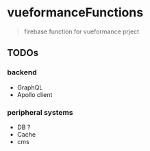 # vueformanceFunctions

> firebase function for vueformance prject


## TODOs

### backend
- GraphQL
- Apollo client
### peripheral systems
- DB ?
- Cache
- cms
